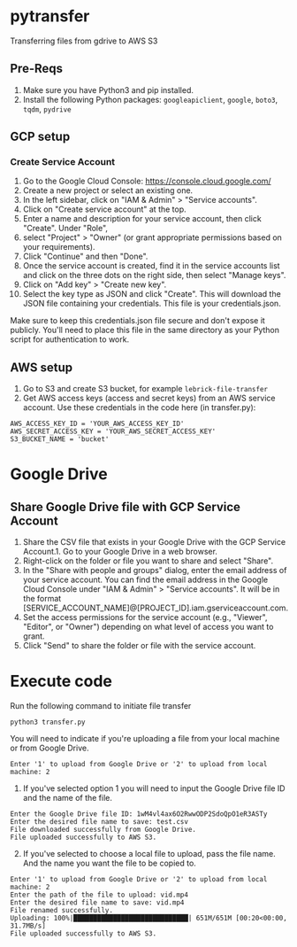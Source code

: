# pytransfer
Transferring files from gdrive to AWS S3

## Pre-Reqs
1. Make sure you have Python3 and pip installed.
2. Install the following Python packages: `googleapiclient`, `google`, `boto3`, `tqdm`, `pydrive`

## GCP setup
### Create Service Account
1. Go to the Google Cloud Console: https://console.cloud.google.com/
2. Create a new project or select an existing one.
3. In the left sidebar, click on "IAM & Admin" > "Service accounts".
4. Click on "Create service account" at the top.
5. Enter a name and description for your service account, then click "Create". Under "Role",
6. select "Project" > "Owner" (or grant appropriate permissions based on your requirements).
7. Click "Continue" and then "Done".
8. Once the service account is created, find it in the service accounts list and click on the three dots on the right side, then select "Manage keys".
9. Click on "Add key" > "Create new key".
10. Select the key type as JSON and click "Create". This will download the JSON file containing your credentials. This file is your credentials.json.

Make sure to keep this credentials.json file secure and don't expose it publicly. You'll need to place this file in the same directory as your Python script for authentication to work.

## AWS setup
1. Go to S3 and create S3 bucket, for example `lebrick-file-transfer`
2. Get AWS access keys (access and secret keys) from an AWS service account. Use these credentials in the code here (in transfer.py):
```
AWS_ACCESS_KEY_ID = 'YOUR_AWS_ACCESS_KEY_ID'
AWS_SECRET_ACCESS_KEY = 'YOUR_AWS_SECRET_ACCESS_KEY'
S3_BUCKET_NAME = 'bucket'
```

# Google Drive
## Share Google Drive file with GCP Service Account
1. Share the CSV file that exists in your Google Drive with the GCP Service Account.1. Go to your Google Drive in a web browser.
2. Right-click on the folder or file you want to share and select "Share".
3. In the "Share with people and groups" dialog, enter the email address of your service account. You can find the email address in the Google Cloud Console under "IAM & Admin" > "Service accounts". It will be in the format [SERVICE_ACCOUNT_NAME]@[PROJECT_ID].iam.gserviceaccount.com.
4. Set the access permissions for the service account (e.g., "Viewer", "Editor", or "Owner") depending on what level of access you want to grant.
5. Click "Send" to share the folder or file with the service account.

# Execute code
Run the following command to initiate file transfer
```
python3 transfer.py
```
You will need to indicate if you're uploading a file from your local machine or from Google Drive.
```
Enter '1' to upload from Google Drive or '2' to upload from local machine: 2
```
1. If you've selected option 1 you will need to input the Google Drive file ID and the name of the file.
```
Enter the Google Drive file ID: 1wM4vl4ax6O2RwwODP2SdoQpO1eR3ASTy
Enter the desired file name to save: test.csv 
File downloaded successfully from Google Drive.
File uploaded successfully to AWS S3.
```
2. If you've selected to choose a local file to upload, pass the file name. And the name you want the file to be copied to.
```
Enter '1' to upload from Google Drive or '2' to upload from local machine: 2
Enter the path of the file to upload: vid.mp4
Enter the desired file name to save: vid.mp4
File renamed successfully.
Uploading: 100%|█████████████████████████████| 651M/651M [00:20<00:00, 31.7MB/s]
File uploaded successfully to AWS S3.
```